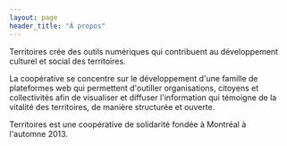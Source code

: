 ```yaml
---
layout: page
header_title: "À propos"
---
```


Territoires crée des outils numériques qui contribuent au développement culturel et social des territoires. 

La coopérative se concentre sur le développement d'une famille de plateformes web qui permettent d'outiller organisations, citoyens et collectivités afin de visualiser et diffuser l'information qui témoigne de la vitalité des territoires, de manière structurée et ouverte.

Territoires est une coopérative de solidarité fondée à Montréal à l'automne&nbsp;2013.
